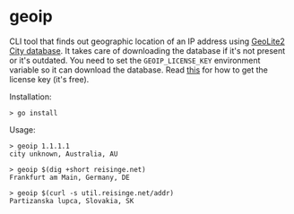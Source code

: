 # geoip

CLI tool that finds out geographic location of an IP address using [GeoLite2 City database](https://dev.maxmind.com/geoip/geoip2/geolite2/). It takes care of downloading the database if it's not present or it's outdated. You need to set the `GEOIP_LICENSE_KEY` environment variable so it can download the database. Read [this](https://dev.maxmind.com/geoip/geoip2/geolite2/#Download_Access) for how to get the license key (it's free).

Installation:

```
> go install
```

Usage:

```
> geoip 1.1.1.1
city unknown, Australia, AU

> geoip $(dig +short reisinge.net)
Frankfurt am Main, Germany, DE

> geoip $(curl -s util.reisinge.net/addr)
Partizanska lupca, Slovakia, SK
```

